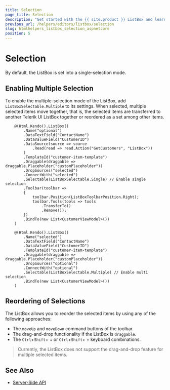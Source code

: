 ```yaml
---
title: Selection
page_title: Selection
description: "Get started with the {{ site.product }} ListBox and learn how enable the selection functionality."
previous_url: /helpers/editors/listbox/selection
slug: htmlhelpers_listbox_selection_aspnetcore
position: 5
---
```


# Selection

By default, the ListBox is set into a single-selection mode.

## Enabling Multiple Selection

To enable the multiple-selection mode of the ListBox, add `ListBoxSelectable.Multiple` to its settings. When selected, multiple selected items move together, that is, the selected items are transferred to another Telerik UI ListBox together or reordered as a set among other items.

```
    @(Html.Kendo().ListBox()
        .Name("optional")
        .DataTextField("ContactName")
        .DataValueField("CustomerID")
        .DataSource(source => source
            .Read(read => read.Action("GetCustomers", "ListBox"))
        )
        .TemplateId("customer-item-template")
        .Draggable(draggable => draggable.Placeholder("customPlaceholder"))
        .DropSources("selected")
        .ConnectWith("selected")
        .Selectable(ListBoxSelectable.Single) // Enable single selection
        .Toolbar(toolbar =>
        {
            toolbar.Position(ListBoxToolbarPosition.Right);
            toolbar.Tools(tools => tools
                .TransferTo()
                .Remove());
        })
        .BindTo(new List<CustomerViewModel>())
    )

    @(Html.Kendo().ListBox()
        .Name("selected")
        .DataTextField("ContactName")
        .DataValueField("CustomerID")
        .TemplateId("customer-item-template")
        .Draggable(draggable => draggable.Placeholder("customPlaceholder"))
        .DropSources("optional")
        .ConnectWith("optional")
        .Selectable(ListBoxSelectable.Multiple) // Enable multi selection
        .BindTo(new List<CustomerViewModel>())
    )
```

## Reordering of Selections

The ListBox allows you to reorder the selected items by using any of the following approaches:

* The `moveUp` and `moveDown` command buttons of the toolbar.
* The drag-and-drop functionality if the ListBox is `draggable`.
* The `Ctrl`+`Shift`+ <kbd>&darr;</kbd> or `Ctrl`+`Shift`+ <kbd>&uarr;</kbd> keyboard combinations.

> Currently, the ListBox does not support the drag-and-drop feature for multiple selected items.

## See Also

* [Server-Side API](/api/listbox)
